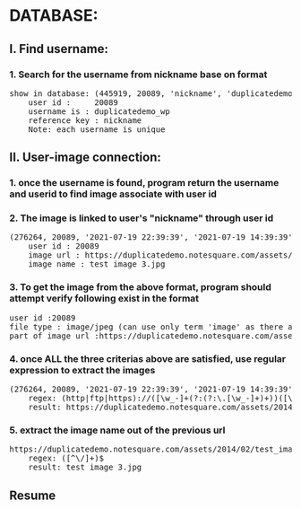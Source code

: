 <h1><strong>DATABASE:</strong></h1>

<h2>I. Find username:</h2>
<h3>1. Search for the username from nickname base on format</h3>
<pre>show in database: (445919, 20089, 'nickname', 'duplicatedemo_wp'),
    user id :     20089
    username is : duplicatedemo_wp
    reference key : nickname
    Note: each username is unique
</pre>

<h2>II. User-image connection:</h2>
<h3>1. once the username is found, program return the username and userid to find image  associate with user id</h3>
 
<h3>2. The image is linked to user's "nickname" through user id</h3>
<pre>(276264, 20089, '2021-07-19 22:39:39', '2021-07-19 14:39:39', '', 'test_image_3', '', 'inherit', 'closed', 'closed', '', 'test_image_3', '', '', '2021-07-19 22:39:39', '2021-07-19 14:39:39', '', 0, 'https://duplicatedemo.notesquare.com/assets/2014/02/test_image_3.jpg', 0, 'attachment', 'image/jpeg', 0),
    user id : 20089
    image url : https://duplicatedemo.notesquare.com/assets/2014/02/test_image_3.jpg 
    image name : test_image_3.jpg
</pre>
<h3>3. To get the image from the above format, program should attempt verify following exist in the format</h3>
<pre>user id :20089
file type : image/jpeg (can use only term 'image' as there are more type of image than just jpeg)
part of image url :https://duplicatedemo.notesquare.com/assets/
</pre>
<h3>4. once ALL the three criterias above are satisfied, use regular expression to extract the images</h3>
<pre>(276264, 20089, '2021-07-19 22:39:39', '2021-07-19 14:39:39', '', 'test_image_3', '', 'inherit', 'closed', 'closed', '', 'test_image_3', '', '', '2021-07-19 22:39:39', '2021-07-19 14:39:39', '', 0, 'https://duplicatedemo.notesquare.com/assets/2014/02/test_image_3.jpg', 0, 'attachment', 'image/jpeg', 0)
    regex: (http|ftp|https)://([\w_-]+(?:(?:\.[\w_-]+)+))([\w.,@?^=%&:/~+#-]*[\w@?^=%&/~+#-])?
    result: https://duplicatedemo.notesquare.com/assets/2014/02/test_image_3.jpg
</pre>
<h3>5. extract the image name out of the previous url</h3>
<pre>
https://duplicatedemo.notesquare.com/assets/2014/02/test_image_3.jpg
    regex: ([^\/]+)$
    result: test_image_3.jpg </pre>


<h2>Resume </h2>

